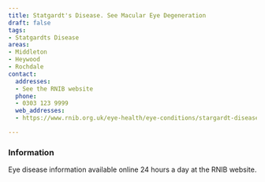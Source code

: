 ```yaml
---
title: Statgardt's Disease. See Macular Eye Degeneration
draft: false
tags:
- Statgardts Disease
areas:
- Middleton
- Heywood
- Rochdale
contact:
  addresses:
  - See the RNIB website
  phone:
  - 0303 123 9999
  web_addresses:
  - https://www.rnib.org.uk/eye-health/eye-conditions/stargardt-disease

---
```


### Information
Eye disease information available online 24 hours a day
at the RNIB website.
